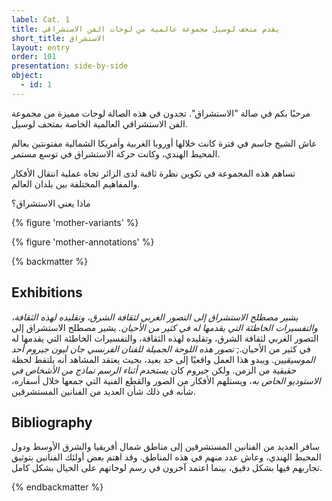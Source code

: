 ```yaml
---
label: Cat. 1
title: يقدم متحف لوسيل مجموعة عالمية من لوحات الفن الاستشراقي
short_title: الاستشراق 
layout: entry
order: 101
presentation: side-by-side
object:
  - id: 1
---
```


مرحبًا بكم في صالة "الاستشراق". تجدون في هذه الصالة لوحات مميزة من مجموعة الفن الاستشراقي العالمية الخاصة بمتحف لوسيل.

عاش الشيخ جاسم في فترة كانت خلالها أوروبا الغربية وأمريكا الشمالية مفتونتين بعالم المحيط الهندي، وكانت حركة الاستشراق في توسع مستمر.

تساهم هذه المجموعة في تكوين نظرة ثاقبة لدى الزائر تجاه عملية انتقال الأفكار والمفاهيم المختلفة بين بلدان العالم. 

ماذا يعني الاستشراق؟

{% figure 'mother-variants' %}

{% figure 'mother-annotations' %}

{% backmatter %}

## Exhibitions

*يشير مصطلح الاستشراق إلى التصور الغربي لثقافة الشرق، وتقليده لهذه الثقافة، والتفسيرات الخاطئة التي يقدمها له في كثير من الأحيان.* يشير مصطلح الاستشراق إلى التصور الغربي لثقافة الشرق، وتقليده لهذه الثقافة، والتفسيرات الخاطئة التي يقدمها له في كثير من الأحيان.; *تصور هذه اللوحة الجميلة للفنان الفرنسي جان ليون جيروم أحد الموسيقيين*. ويبدو هذا العمل واقعيًا إلى حد بعيد، بحيث يعتقد المشاهد أنه يلتقط لحظة حقيقية من الزمن. ولكن جيروم كان *يستخدم أثناء الرسم نماذج من الأشخاص في الاستوديو الخاص به*، ويستلهم الأفكار من الصور والقطع الفنية التي جمعها خلال أسفاره، شأنه في ذلك شأن العديد من الفنانين المستشرقين.

## Bibliography

سافر العديد من الفنانين المستشرقين إلى مناطق شمال أفريقيا والشرق الأوسط ودول المحيط الهندي، وعاش عدد منهم في هذه المناطق. وقد اهتم بعض أولئك الفنانين بتوثيق تجاربهم فيها بشكل دقيق، بينما اعتمد آخرون في رسم لوحاتهم على الخيال بشكل كامل.  

{% endbackmatter %}
